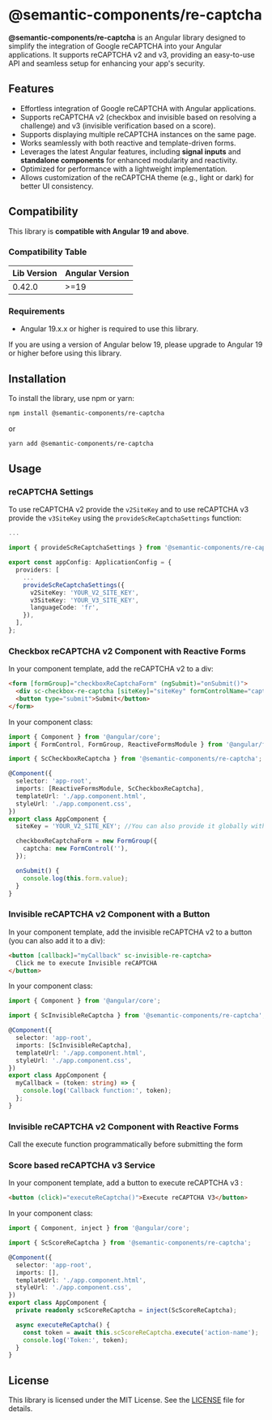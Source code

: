 # @semantic-components/re-captcha

**@semantic-components/re-captcha** is an Angular library designed to simplify the integration of Google reCAPTCHA into your Angular applications. It supports reCAPTCHA v2 and v3, providing an easy-to-use API and seamless setup for enhancing your app's security.

## Features

- Effortless integration of Google reCAPTCHA with Angular applications.
- Supports reCAPTCHA v2 (checkbox and invisible based on resolving a challenge) and v3 (invisible verification based on a score).
- Supports displaying multiple reCAPTCHA instances on the same page.
- Works seamlessly with both reactive and template-driven forms.
- Leverages the latest Angular features, including **signal inputs** and **standalone components** for enhanced modularity and reactivity.
- Optimized for performance with a lightweight implementation.
- Allows customization of the reCAPTCHA theme (e.g., light or dark) for better UI consistency.

## Compatibility

This library is **compatible with Angular 19 and above**.

### Compatibility Table

| Lib Version | Angular Version |
| ----------- | --------------- |
| 0.42.0      | >=19            |

### Requirements

- Angular 19.x.x or higher is required to use this library.

If you are using a version of Angular below 19, please upgrade to Angular 19 or higher before using this library.

## Installation

To install the library, use npm or yarn:

```bash
npm install @semantic-components/re-captcha
```

or

```bash
yarn add @semantic-components/re-captcha
```

## Usage

### reCAPTCHA Settings

To use reCAPTCHA v2 provide the `v2SiteKey` and to use reCAPTCHA v3 provide the `v3SiteKey` using the `provideScReCaptchaSettings` function:

```typescript
...

import { provideScReCaptchaSettings } from '@semantic-components/re-captcha';

export const appConfig: ApplicationConfig = {
  providers: [
    ...
    provideScReCaptchaSettings({
      v2SiteKey: 'YOUR_V2_SITE_KEY',
      v3SiteKey: 'YOUR_V3_SITE_KEY',
      languageCode: 'fr',
    }),
  ],
};
```

### Checkbox reCAPTCHA v2 Component with Reactive Forms

In your component template, add the reCAPTCHA v2 to a div:

```html
<form [formGroup]="checkboxReCaptchaForm" (ngSubmit)="onSubmit()">
  <div sc-checkbox-re-captcha [siteKey]="siteKey" formControlName="captcha"></div>
  <button type="submit">Submit</button>
</form>
```

In your component class:

```typescript
import { Component } from '@angular/core';
import { FormControl, FormGroup, ReactiveFormsModule } from '@angular/forms';

import { ScCheckboxReCaptcha } from '@semantic-components/re-captcha';

@Component({
  selector: 'app-root',
  imports: [ReactiveFormsModule, ScCheckboxReCaptcha],
  templateUrl: './app.component.html',
  styleUrl: './app.component.css',
})
export class AppComponent {
  siteKey = 'YOUR_V2_SITE_KEY'; //You can also provide it globally with provideScReCaptchaSettings

  checkboxReCaptchaForm = new FormGroup({
    captcha: new FormControl(''),
  });

  onSubmit() {
    console.log(this.form.value);
  }
}
```

### Invisible reCAPTCHA v2 Component with a Button

In your component template, add the invisible reCAPTCHA v2 to a button (you can also add it to a div):

```html
<button [callback]="myCallback" sc-invisible-re-captcha>
  Click me to execute Invisible reCAPTCHA
</button>
```

In your component class:

```typescript
import { Component } from '@angular/core';

import { ScInvisibleReCaptcha } from '@semantic-components/re-captcha';

@Component({
  selector: 'app-root',
  imports: [ScInvisibleReCaptcha],
  templateUrl: './app.component.html',
  styleUrl: './app.component.css',
})
export class AppComponent {
  myCallback = (token: string) => {
    console.log('Callback function:', token);
  };
}
```

### Invisible reCAPTCHA v2 Component with Reactive Forms

Call the execute function programmatically before submitting the form

### Score based reCAPTCHA v3 Service

In your component template, add a button to execute reCAPTCHA v3 :

```html
<button (click)="executeReCaptcha()">Execute reCAPTCHA V3</button>
```

In your component class:

```typescript
import { Component, inject } from '@angular/core';

import { ScScoreReCaptcha } from '@semantic-components/re-captcha';

@Component({
  selector: 'app-root',
  imports: [],
  templateUrl: './app.component.html',
  styleUrl: './app.component.css',
})
export class AppComponent {
  private readonly scScoreReCaptcha = inject(ScScoreReCaptcha);

  async executeReCaptcha() {
    const token = await this.scScoreReCaptcha.execute('action-name');
    console.log('Token:', token);
  }
}
```

## License

This library is licensed under the MIT License. See the [LICENSE](../../LICENSE) file for details.
